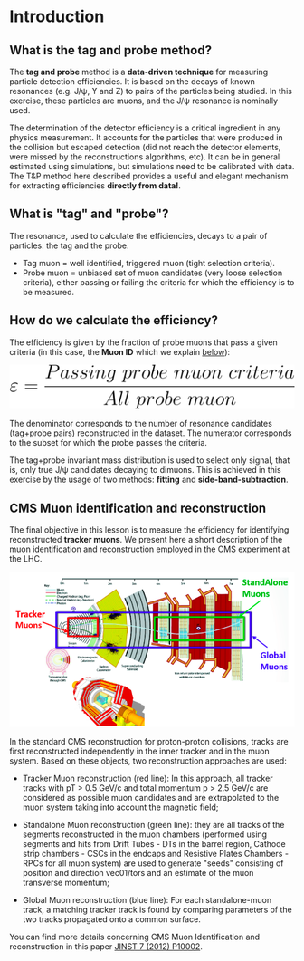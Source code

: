 # Introduction

## What is the tag and probe method?

The **tag and probe** method is a **data-driven technique** for measuring particle detection efficiencies. It is based on the decays of known resonances (e.g. J/ψ, ϒ and Z) to pairs of the particles being studied. In this exercise, these particles are muons, and the J/ψ resonance is nominally used.

The determination of the detector efficiency is a critical ingredient in any physics measurement. It accounts for the particles that were produced in the collision but escaped detection (did not reach the detector elements, were missed by the reconstructions algorithms, etc). It can be in general estimated using simulations, but simulations need to be calibrated with data. The T&P method here described provides a useful and elegant mechanism for extracting efficiencies **directly from data!**.

## What is "tag" and "probe"?

The resonance, used to calculate the efficiencies, decays to a pair of particles: the tag and the probe.

* Tag muon = well identified, triggered muon (tight selection criteria).
* Probe muon = unbiased set of muon candidates (very loose selection criteria), either passing or failing the criteria for which the efficiency is to be measured.

## How do we calculate the efficiency?

The efficiency is given by the fraction of probe muons that pass a given criteria (in this case, the **Muon ID** which we explain [below](#cms-muon-identification-reconstruction)):

![Efficiency equation](../../../../../images/analysis/selection/idefficiencystudy/tutorial/01/efficiency.svg)

The denominator corresponds to the number of resonance candidates (tag+probe pairs) reconstructed in the dataset. The numerator corresponds to the subset for which the probe passes the criteria.

The tag+probe invariant mass distribution is used to select only signal, that is, only true J/ψ candidates decaying to dimuons. This is achieved in this exercise by the usage of two methods: **fitting** and **side-band-subtraction**.

## CMS Muon identification and reconstruction

The final objective in this lesson is to measure the efficiency for identifying reconstructed **tracker muons**.  We present here a short description of the muon identification and reconstruction employed in the CMS experiment at the LHC.

![CMS muon id](../../../../../images/analysis/selection/idefficiencystudy/tutorial/01/muons_id.png)

In the standard CMS reconstruction for proton-proton collisions, tracks are first reconstructed independently in the inner tracker and in the muon system. Based on these objects, two reconstruction approaches are used:

* Tracker Muon reconstruction (red line): In this approach, all tracker tracks with pT > 0.5 GeV/c and total momentum p > 2.5 GeV/c are considered as possible muon candidates and are extrapolated to the muon system taking into account the magnetic field;

* Standalone Muon reconstruction (green line): they are all tracks of the segments reconstructed in the muon chambers (performed using segments and hits from Drift Tubes - DTs in the barrel region, Cathode strip chambers - CSCs in the endcaps and Resistive Plates Chambers - RPCs for all muon system) are used to generate "seeds" consisting of position and direction vec01/tors and an estimate of the muon transverse momentum;

* Global Muon reconstruction (blue line): For each standalone-muon track, a matching tracker track is found by comparing parameters of the two tracks propagated onto a common surface.

You can find more details concerning CMS Muon Identification and reconstruction in this paper [JINST 7 (2012) P10002](https://doi.org/10.1088/1748-0221/7/10/P10002).
